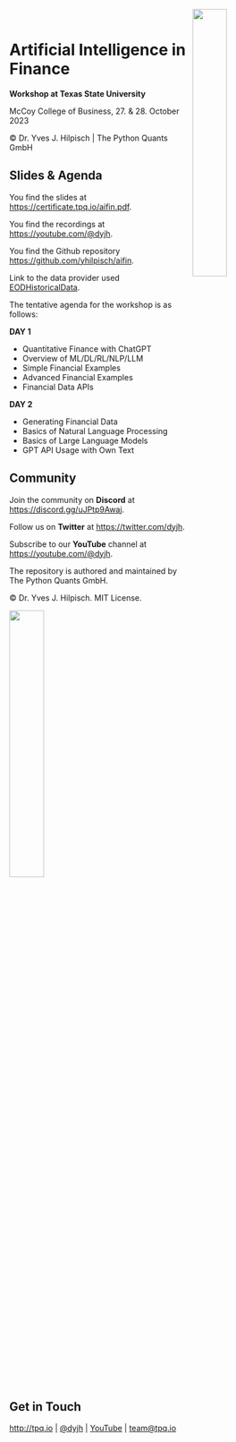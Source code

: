 
<img src="https://certificate.tpq.io/txstate_logo.jpeg" width=35% align=right><br>

# Artificial Intelligence in Finance

**Workshop at Texas State University**

McCoy College of Business, 27. & 28. October 2023

&copy; Dr. Yves J. Hilpisch | The Python Quants GmbH

## Slides & Agenda

You find the slides at https://certificate.tpq.io/aifin.pdf.

You find the recordings at https://youtube.com/@dyjh.

You find the Github repository https://github.com/yhilpisch/aifin.

Link to the data provider used [EODHistoricalData](https://bit.ly/tpq_eod).

The tentative agenda for the workshop is as follows:

**DAY 1**

* Quantitative Finance with ChatGPT
* Overview of ML/DL/RL/NLP/LLM
* Simple Financial Examples
* Advanced Financial Examples
* Financial Data APIs

**DAY 2**

* Generating Financial Data
* Basics of Natural Language Processing
* Basics of Large Language Models
* GPT API Usage with Own Text

## Community

Join the community on **Discord** at https://discord.gg/uJPtp9Awaj.

Follow us on **Twitter** at https://twitter.com/dyjh.

Subscribe to our **YouTube** channel at https://youtube.com/@dyjh.

The repository is authored and maintained by The Python Quants GmbH.

&copy; Dr. Yves J. Hilpisch. MIT License.

<!--
## Google Colab

You should be able to execute the Jupyter Notebooks with Google Colab at

https://colab.research.google.com/github/yhilpisch/aifin.
-->

<img src="https://hilpisch.com/tpq_logo.png" width=35%><br><br>


## Get in Touch

<a href="http://tpq.io" target="_blank">http://tpq.io</a> | <a
href="http://twitter.com/dyjh" target="_blank">@dyjh</a> | <a href="http://youtube.com/@dyjh" target="_blank">YouTube</a> | <a
href="mailto:team@tpq.io">team@tpq.io</a>
